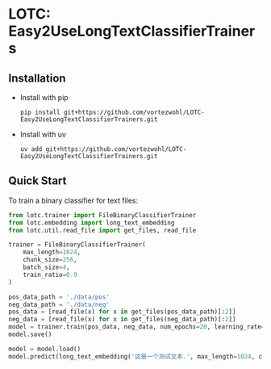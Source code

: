 # LOTC: Easy2UseLongTextClassifierTrainers

## Installation

- Install with pip

    ```
    pip install git+https://github.com/vortezwohl/LOTC-Easy2UseLongTextClassifierTrainers.git
    ```

- Install with uv

    ```
    uv add git+https://github.com/vortezwohl/LOTC-Easy2UseLongTextClassifierTrainers.git
    ```

## Quick Start

To train a binary classifier for text files:

```python
from lotc.trainer import FileBinaryClassifierTrainer
from lotc.embedding import long_text_embedding
from lotc.util.read_file import get_files, read_file

trainer = FileBinaryClassifierTrainer(
    max_length=1024,
    chunk_size=256,
    batch_size=4,
    train_ratio=0.9
)

pos_data_path = './data/pos'
neg_data_path = './data/neg'
pos_data = [read_file(x) for x in get_files(pos_data_path)[:2]]
neg_data = [read_file(x) for x in get_files(neg_data_path)[:2]]
model = trainer.train(pos_data, neg_data, num_epochs=20, learning_rate=2e-5)
model.save()

model = model.load()
model.predict(long_text_embedding('这是一个测试文本.', max_length=1024, chunk_size=256)[1])
```
